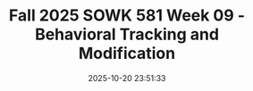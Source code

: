---
layout: single_presentation
name: fall-2025-sowk-581-week-09-behavioral-tracking-and-modification.md
title: "Fall 2025 SOWK 581 Week 09 - Behavioral Tracking and Modification"
date:  2025-10-20 23:51:33
presentation_id: GHU8Pu
permalink: /GHU8Pu/
redirect_from:
  - /presentations/GHU8Pu/fall-2025-sowk-581-week-09-behavioral-tracking-and-modification
slides: 
  - slide_name: deck-GHU8Pu-large-0.jpeg
    slide_alt: "Slide shows text reading: 'Behavioral Tracking and Modification, Fall 2025 SOWK 581 Week 09.' Context: It's a presentation title slide with additional text, 'Jacob Campbell, Ph.D. LICSW at Heritage University.'"
  - slide_name: deck-GHU8Pu-large-1.jpeg
    slide_alt: "Slide titled 'Week Nine Content' lists tasks including reading chapter 8, making six replies, and other assignments like reflections and tracking. Small button labeled 'Submit biopsychosocial assessment.'"
  - slide_name: deck-GHU8Pu-large-2.jpeg
    slide_alt: "The image features two report pages with text about behavior tracking from a presentation. The left page highlights a daily behavior report. The right page details staff feedback. Both include tables and ratings. The surrounding text reads, 'Behavior Tracking' and 'Key to Any Change System.'"
  - slide_name: deck-GHU8Pu-large-3.jpeg
    slide_alt: "**Object**: Diagram  **Action**: Divides levels into categories  **Context**: Presentation slideText includes: - 'Level System: Increasing Responsibility and Privileges'- 'Starts easier and moves quicker though initial stages'- 'Becomes increasingly more challenging'- 'Bridges Levels' with sections: 'Creating Community,' 'Earning Trust,' 'Building Connections,' 'Foundational Strategies.'"
  - slide_name: deck-GHU8Pu-large-4.jpeg
    slide_alt: "The slide features a table titled 'Table 13: Basics of Operant Conditioning' with descriptions of positive/negative reinforcement and punishment. Context settings include school and home ideas. The header reads 'Basic of Behavior Change - Operant Conditioning.'"
  - slide_name: deck-GHU8Pu-large-5.jpeg
    slide_alt: "The image is a presentation slide with text detailing procedures for teaching behavior. It includes structured routines for classroom behavior, like clearing desks and lining up, with points on modifying behavior systems."
presentation_description_md: >
  Week%2010%20is%20asynchronous.%20You%20will%20engage%20in%20content%20regarding%20behavioral%20therapy.%20There%20are%20forums%20for%20you%20to%20reflect%20on%20the%20content,%20discuss%20single%20system%20design%20tracking,%20DBT,%20examples%20of%20engaging%20in%20behavioral%20modification,%20and%20evidence-based%20practices.%20In%20my%20lecture%20video%20I%20share%20about%20tracking%20and%20changing%20behavior%20with%20an%20example%20of%20what%20we%20did%20my%20EBD%20classroom.%0A%0ALearning%20objectives%20this%20week%20include%0A%0A-%20Understand%20strategies%20for%20tracking%20and%20modifying%20behavior%0A-%20Reflect%20on%20intervention%20strategies%20and%20the%20application%20of%20behavioral%20therapy%20principles%20in%20clinical%20practice%0A-%20Identify%20some%20of%20the%20common%20behavior%20therapy%20intervention%20techniques%0A-%20Analyze%20DBT%20techniques%20and%20their%20practical%20application%20in%20clinical%20practice.%0A-%20Applying%20theoretical%20behavior%20therapy%20to%20real-world%20clinical%20situations,%20encouraging%20critical%20thinking%20and%20practical%20problem-solving%0A-%20Apply%20evidence-based%20interventions%20to%20manage%20challenging%20behaviors%20in%20educational%20settings%0A-%20Complete%20documentation%20related%20to%20a%20psychosocial%20assessment
downloadable_slides: deck-GHU8Pu.pdf
slides_count: 6
header:
  teaser: deck-GHU8Pu-thumb-0.jpeg
presentation_video: "https://heritage.hosted.panopto.com/Panopto/Pages/Embed.aspx?id=fad47211-717d-4b4f-bf6c-b37d0072080c&autoplay=false&offerviewer=true&showtitle=true&showbrand=true&captions=false&interactivity=all"
location: "Heritage University"
tags:
  - Heritage University
  - MSW Program
  - SOWK 581
---